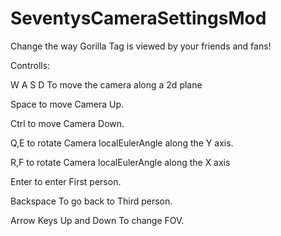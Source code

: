 # SeventysCameraSettingsMod
Change the way Gorilla Tag is viewed by your friends and fans!

Controlls:

W A S D To move the camera along a 2d plane

Space to move Camera Up.

Ctrl to move Camera Down.

Q,E to rotate Camera localEulerAngle along the Y axis.

R,F to rotate Camera localEulerAngle along the X axis

Enter to enter First person.

Backspace To go back to Third person.

Arrow Keys Up and Down To change FOV.

